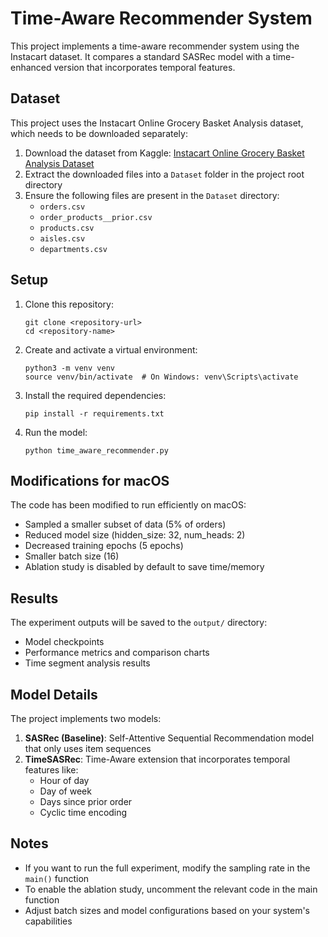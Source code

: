 # Time-Aware Recommender System

This project implements a time-aware recommender system using the Instacart dataset. It compares a standard SASRec model with a time-enhanced version that incorporates temporal features.

## Dataset

This project uses the Instacart Online Grocery Basket Analysis dataset, which needs to be downloaded separately:

1. Download the dataset from Kaggle: [Instacart Online Grocery Basket Analysis Dataset](https://www.kaggle.com/datasets/yasserh/instacart-online-grocery-basket-analysis-dataset)
2. Extract the downloaded files into a `Dataset` folder in the project root directory
3. Ensure the following files are present in the `Dataset` directory:
   - `orders.csv`
   - `order_products__prior.csv`
   - `products.csv`
   - `aisles.csv`
   - `departments.csv`

## Setup

1. Clone this repository:
   ```
   git clone <repository-url>
   cd <repository-name>
   ```

2. Create and activate a virtual environment:
   ```
   python3 -m venv venv
   source venv/bin/activate  # On Windows: venv\Scripts\activate
   ```

3. Install the required dependencies:
   ```
   pip install -r requirements.txt
   ```

4. Run the model:
   ```
   python time_aware_recommender.py
   ```

## Modifications for macOS

The code has been modified to run efficiently on macOS:
- Sampled a smaller subset of data (5% of orders)
- Reduced model size (hidden_size: 32, num_heads: 2)
- Decreased training epochs (5 epochs)
- Smaller batch size (16)
- Ablation study is disabled by default to save time/memory

## Results

The experiment outputs will be saved to the `output/` directory:
- Model checkpoints
- Performance metrics and comparison charts
- Time segment analysis results

## Model Details

The project implements two models:
1. **SASRec (Baseline)**: Self-Attentive Sequential Recommendation model that only uses item sequences
2. **TimeSASRec**: Time-Aware extension that incorporates temporal features like:
   - Hour of day
   - Day of week
   - Days since prior order
   - Cyclic time encoding

## Notes

- If you want to run the full experiment, modify the sampling rate in the `main()` function
- To enable the ablation study, uncomment the relevant code in the main function
- Adjust batch sizes and model configurations based on your system's capabilities 